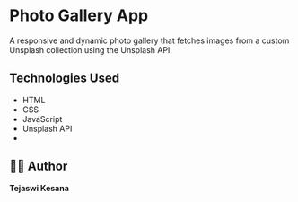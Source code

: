 # Photo Gallery App

A responsive and dynamic photo gallery that fetches images from a custom Unsplash collection using the Unsplash API.

##  Technologies Used
- HTML
- CSS
- JavaScript
- Unsplash API
- 
## 🙋‍♀️ Author
**Tejaswi Kesana**
